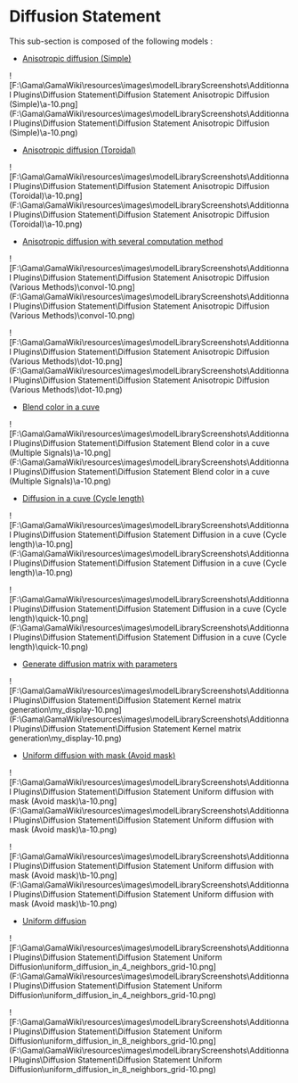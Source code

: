 # Diffusion Statement

This sub-section is composed of the following models :

* [Anisotropic diffusion (Simple)](references#DiffusionStatementAnisotropicDiffusion(Simple))

![F:\Gama\GamaWiki\resources\images\modelLibraryScreenshots\Additionnal Plugins\Diffusion Statement\Diffusion Statement Anisotropic Diffusion (Simple)\a-10.png](F:\Gama\GamaWiki\resources\images\modelLibraryScreenshots\Additionnal Plugins\Diffusion Statement\Diffusion Statement Anisotropic Diffusion (Simple)\a-10.png)

* [Anisotropic diffusion (Toroidal)](references#DiffusionStatementAnisotropicDiffusion(Toroidal))

![F:\Gama\GamaWiki\resources\images\modelLibraryScreenshots\Additionnal Plugins\Diffusion Statement\Diffusion Statement Anisotropic Diffusion (Toroidal)\a-10.png](F:\Gama\GamaWiki\resources\images\modelLibraryScreenshots\Additionnal Plugins\Diffusion Statement\Diffusion Statement Anisotropic Diffusion (Toroidal)\a-10.png)

* [Anisotropic diffusion with several computation method](references#DiffusionStatementAnisotropicDiffusion(VariousMethods))

![F:\Gama\GamaWiki\resources\images\modelLibraryScreenshots\Additionnal Plugins\Diffusion Statement\Diffusion Statement Anisotropic Diffusion (Various Methods)\convol-10.png](F:\Gama\GamaWiki\resources\images\modelLibraryScreenshots\Additionnal Plugins\Diffusion Statement\Diffusion Statement Anisotropic Diffusion (Various Methods)\convol-10.png)

![F:\Gama\GamaWiki\resources\images\modelLibraryScreenshots\Additionnal Plugins\Diffusion Statement\Diffusion Statement Anisotropic Diffusion (Various Methods)\dot-10.png](F:\Gama\GamaWiki\resources\images\modelLibraryScreenshots\Additionnal Plugins\Diffusion Statement\Diffusion Statement Anisotropic Diffusion (Various Methods)\dot-10.png)

* [Blend color in a cuve](references#DiffusionStatementBlendcolorinacuve(MultipleSignals))

![F:\Gama\GamaWiki\resources\images\modelLibraryScreenshots\Additionnal Plugins\Diffusion Statement\Diffusion Statement Blend color in a cuve (Multiple Signals)\a-10.png](F:\Gama\GamaWiki\resources\images\modelLibraryScreenshots\Additionnal Plugins\Diffusion Statement\Diffusion Statement Blend color in a cuve (Multiple Signals)\a-10.png)

* [Diffusion in a cuve (Cycle length)](references#DiffusionStatementDiffusioninacuve(Cyclelength))

![F:\Gama\GamaWiki\resources\images\modelLibraryScreenshots\Additionnal Plugins\Diffusion Statement\Diffusion Statement Diffusion in a cuve (Cycle length)\a-10.png](F:\Gama\GamaWiki\resources\images\modelLibraryScreenshots\Additionnal Plugins\Diffusion Statement\Diffusion Statement Diffusion in a cuve (Cycle length)\a-10.png)

![F:\Gama\GamaWiki\resources\images\modelLibraryScreenshots\Additionnal Plugins\Diffusion Statement\Diffusion Statement Diffusion in a cuve (Cycle length)\quick-10.png](F:\Gama\GamaWiki\resources\images\modelLibraryScreenshots\Additionnal Plugins\Diffusion Statement\Diffusion Statement Diffusion in a cuve (Cycle length)\quick-10.png)

* [Generate diffusion matrix with parameters](references#DiffusionStatementKernelmatrixgeneration)

![F:\Gama\GamaWiki\resources\images\modelLibraryScreenshots\Additionnal Plugins\Diffusion Statement\Diffusion Statement Kernel matrix generation\my_display-10.png](F:\Gama\GamaWiki\resources\images\modelLibraryScreenshots\Additionnal Plugins\Diffusion Statement\Diffusion Statement Kernel matrix generation\my_display-10.png)

* [Uniform diffusion with mask (Avoid mask)](references#DiffusionStatementUniformdiffusionwithmask(Avoidmask))

![F:\Gama\GamaWiki\resources\images\modelLibraryScreenshots\Additionnal Plugins\Diffusion Statement\Diffusion Statement Uniform diffusion with mask (Avoid mask)\a-10.png](F:\Gama\GamaWiki\resources\images\modelLibraryScreenshots\Additionnal Plugins\Diffusion Statement\Diffusion Statement Uniform diffusion with mask (Avoid mask)\a-10.png)

![F:\Gama\GamaWiki\resources\images\modelLibraryScreenshots\Additionnal Plugins\Diffusion Statement\Diffusion Statement Uniform diffusion with mask (Avoid mask)\b-10.png](F:\Gama\GamaWiki\resources\images\modelLibraryScreenshots\Additionnal Plugins\Diffusion Statement\Diffusion Statement Uniform diffusion with mask (Avoid mask)\b-10.png)

* [Uniform diffusion](references#DiffusionStatementUniformDiffusion)

![F:\Gama\GamaWiki\resources\images\modelLibraryScreenshots\Additionnal Plugins\Diffusion Statement\Diffusion Statement Uniform Diffusion\uniform_diffusion_in_4_neighbors_grid-10.png](F:\Gama\GamaWiki\resources\images\modelLibraryScreenshots\Additionnal Plugins\Diffusion Statement\Diffusion Statement Uniform Diffusion\uniform_diffusion_in_4_neighbors_grid-10.png)

![F:\Gama\GamaWiki\resources\images\modelLibraryScreenshots\Additionnal Plugins\Diffusion Statement\Diffusion Statement Uniform Diffusion\uniform_diffusion_in_8_neighbors_grid-10.png](F:\Gama\GamaWiki\resources\images\modelLibraryScreenshots\Additionnal Plugins\Diffusion Statement\Diffusion Statement Uniform Diffusion\uniform_diffusion_in_8_neighbors_grid-10.png)

